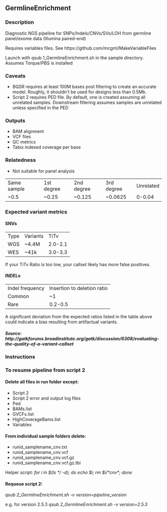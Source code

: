 <h2>GermlineEnrichment</h2>
<h3>Description</h3>
<p>Diagnostic NGS pipeline for SNPs/Indels/CNVs/SVs/LOH from germline panel/exome data (Illumina paired-end)</p>
<p>Requires variables files. See https://github.com/mcgml/MakeVariableFiles</p>
<p>Launch with qsub 1_GermlineEnrichment.sh in the sample directory. Assumes Torque/PBS is installed</p>
<h3>Caveats</h3>
<ul>
  <li>BQSR requires at least 100M bases post filtering to create an accurate model. Roughly, it shouldn't be used for designs less than 0.5Mb.</li>
  <li>Script 2 requires PED file. By default, one is created assuming all unrelated samples. Downstream filtering assumes samples are unrelated unless specified in the PED</li>
</ul>
<h3>Outputs</h3>
<ul>
  <li>BAM alignment</li>
  <li>VCF files</li>
  <li>QC metrics</li>
  <li>Tabix indexed coverage per base</li>
</ul>
<h3>Relatedness</h3>
<ul>
  <li>Not suitable for panel analysis</li>
</ul>
<table>
    <tr>
        <td>Same sample</td>
        <td>1st degree</td>
        <td>2nd degree</td>
        <td>3rd degree</td>
        <td>Unrelated</td>
    </tr>
    <tr>
        <td>~0.5</td>
        <td>~0.25</td>
        <td>~0.125</td>
        <td>~0.0625</td>
        <td>0-0.04</td>
    </tr>
</table>
<h3>Expected variant metrics</h3>
<h4>SNVs</h4>
<table>
    <tr>
        <td>Type</td>
        <td>Variants</td>
        <td>TiTv</td>
    </tr>
    <tr>
        <td>WGS</td>
        <td>~4.4M</td>
        <td>2.0-2.1</td>
    </tr>
    <tr>
        <td>WES</td>
        <td>~41k</td>
        <td>3.0-3.3</td>
    </tr>
</table>
<p>If your TiTv Ratio is too low, your callset likely has more false positives.</p>
<h4>INDELs</h4>
<table>
    <tr>
        <td>Indel frequency</td>
        <td>Insertion to deletion ratio</td>
    </tr>
    <tr>
        <td>Common</td>
        <td>~1</td>
    </tr>
    <tr>
        <td>Rare</td>
        <td>0.2-0.5</td>
    </tr>
</table>
<p>A significant deviation from the expected ratios listed in the table above could indicate a bias resulting from artifactual variants.</p>
<h5>Source: http://gatkforums.broadinstitute.org/gatk/discussion/6308/evaluating-the-quality-of-a-variant-callset</h5>

<h3>Instructions</h3>
<h3>To resume pipeline from script 2</h3>
<h4>Delete all files in run folder except:</h4>
<ul>
  <li>Script 2</li>
  <li>Script 2 error and output log files</li>
  <li>Ped</li>
  <li>BAMs.list</li>
  <li>GVCFs.list</li>
  <li>HighCoverageBams.list</li>
  <li>Variables</li>
 </ul>

<h4>From individual sample folders delete:</h4>
<ul>
  <li>runid_samplename_cnv.txt</li>
  <li>runid_samplename_cnv.vcf</li>
  <li>runid_samplename_cnv.vcf.gz</li>
  <li>runid_samplename_cnv.vcf.gz.tbi</li>
  </ul>
<p></p>
Helper script: <i>for i in $(ls */ -d); do echo $i; rm $i/*cnv*; done</i>

<h4>Requeue script 2:</h4>
<i>qsub 2_GermlineEnrichment.sh -v version=pipeline_version</i>
<p></p>
e.g. for version 2.5.3 
<i>qsub 2_GermlineEnrichment.sh -v version=2.5.3</i>
